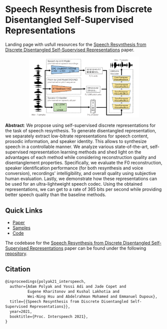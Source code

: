 # Speech Resynthesis from Discrete Disentangled Self-Supervised Representations

Landing page with usfull resources for
the [Speech Resynthesis from Discrete Disentangled Self-Supervised Representations](https://arxiv.org/abs/2104.00355)
paper.

<p align="center"><img width="70%" src="img/fig.png" /></p>

__Abstract__: We propose using self-supervised discrete representations for the task of speech resynthesis. To generate
disentangled representation, we separately extract low-bitrate representations for speech content, prosodic information,
and speaker identity. This allows to synthesize speech in a controllable manner. We analyze various state-of-the-art,
self-supervised representation learning methods and shed light on the advantages of each method while considering
reconstruction quality and disentanglement properties. Specifically, we evaluate the F0 reconstruction, speaker
identification performance (for both resynthesis and voice conversion), recordings' intelligibility, and overall quality
using subjective human evaluation. Lastly, we demonstrate how these representations can be used for an ultra-lightweight
speech codec. Using the obtained representations, we can get to a rate of 365 bits per second while providing better
speech quality than the baseline methods.

## Quick Links

- [Paper](https://arxiv.org/pdf/2104.00355.pdf)
- [Samples](https://speechbot.github.io/resynthesis/index.html)
- [Code](https://github.com/facebookresearch/speech-resynthesis)

The codebase for
the [Speech Resynthesis from Discrete Disentangled Self-Supervised Representations](https://arxiv.org/abs/2104.00355)
paper can be found under the following [repository](https://github.com/facebookresearch/speech-resynthesis).

## Citation

```
@inproceedings{polyak21_interspeech,
  author={Adam Polyak and Yossi Adi and Jade Copet and 
          Eugene Kharitonov and Kushal Lakhotia and 
          Wei-Ning Hsu and Abdelrahman Mohamed and Emmanuel Dupoux},
  title={{Speech Resynthesis from Discrete Disentangled Self-Supervised Representations}},
  year=2021,
  booktitle={Proc. Interspeech 2021},
}
``` 
